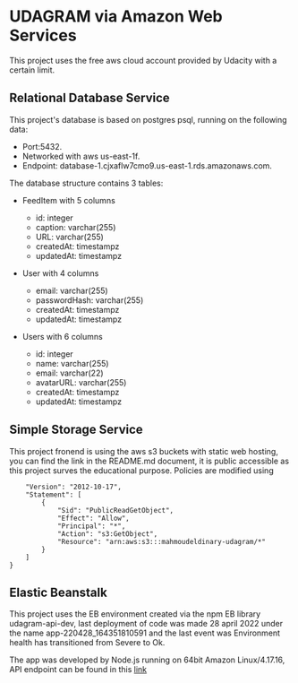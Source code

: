 # UDAGRAM via Amazon Web Services

This project uses the free aws cloud account provided by Udacity with a certain limit.

## Relational Database Service
This project's database is based on postgres psql, running on the following data: 

- Port:5432.
- Networked with aws us-east-1f.
- Endpoint: database-1.cjxaflw7cmo9.us-east-1.rds.amazonaws.com.

The database structure contains 3 tables:
- FeedItem with 5 columns

    - id: integer
    - caption: varchar(255)
    - URL: varchar(255)
    - createdAt: timestampz
    - updatedAt: timestampz

- User with 4 columns

    - email: varchar(255)
    - passwordHash: varchar(255)
    - createdAt: timestampz
    - updatedAt: timestampz

- Users with 6 columns

    - id: integer
    - name: varchar(255)
    - email: varchar(22)
    - avatarURL: varchar(255)
    - createdAt: timestampz
    - updatedAt: timestampz

## Simple Storage Service
This project fronend is using the aws s3 buckets with static web hosting, you can find the link in the README.md document, it is public accessible as this project surves the educational purpose. 
Policies are modified using 

```{
    "Version": "2012-10-17",
    "Statement": [
        {
            "Sid": "PublicReadGetObject",
            "Effect": "Allow",
            "Principal": "*",
            "Action": "s3:GetObject",
            "Resource": "arn:aws:s3:::mahmoudeldinary-udagram/*"
        }
    ]
}
```

## Elastic Beanstalk
This project uses the EB environment created via the npm EB library udagram-api-dev, last deployment of code was made 28 april 2022 under the name app-220428_164351810591 and the last event was Environment health has transitioned from Severe to Ok. 

The app was developed by Node.js running on 64bit Amazon Linux/4.17.16, API endpoint can be found in this [link](http://udagram-api-dev.eba-m9ncps5h.us-east-1.elasticbeanstalk.com/)
